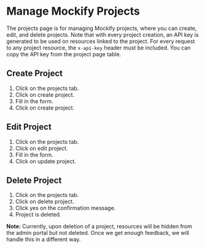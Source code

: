 # Manage Mockify Projects

The projects page is for managing Mockify projects, where you can create, edit, and delete projects. Note that with every project creation, an API key is generated to be used on resources linked to the project. For every request to any project resource, the `x-api-key` header must be included. You can copy the API key from the project page table.

## Create Project

1. Click on the projects tab.
2. Click on create project.
3. Fill in the form.
4. Click on create project.

## Edit Project

1. Click on the projects tab.
2. Click on edit project.
3. Fill in the form.
4. Click on update project.

## Delete Project

1. Click on the projects tab.
2. Click on delete project.
3. Click yes on the confirmation message.
4. Project is deleted.

**Note:** Currently, upon deletion of a project, resources will be hidden from the admin portal but not deleted. Once we get enough feedback, we will handle this in a different way.
